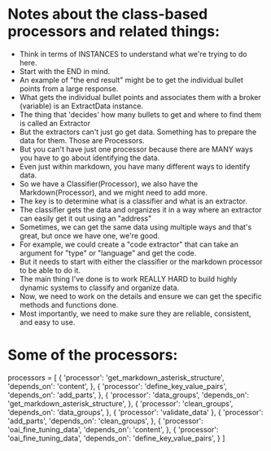 # Notes about the class-based processors and related things:
- Think in terms of INSTANCES to understand what we're trying to do here.
- Start with the END in mind.
- An example of "the end result" might be to get the individual bullet points from a large response.
- What gets the individual bullet points and associates them with a broker (variable) is an ExtractData instance.
- The thing that 'decides' how many bullets to get and where to find them is called an Extractor
- But the extractors can't just go get data. Something has to prepare the data for them. Those are Processors.
- But you can't have just one processor because there are MANY ways you have to go about identifying the data.
- Even just within markdown, you have many different ways to identify data.
- So we have a Classifier(Processor), we also have the Markdown(Processor), and we might need to add more.
- The key is to determine what is a classifier and what is an extractor.
- The classifier gets the data and organizes it in a way where an extractor can easily get it out using an "address"
- Sometimes, we can get the same data using multiple ways and that's great, but once we have one, we're good.
- For example, we could create a "code extractor" that can take an argument for "type" or "language" and get the code.
- But it needs to start with either the classifier or the markdown processor to be able to do it.
- The main thing I've done is to work REALLY HARD to build highly dynamic systems to classify and organize data.
- Now, we need to work on the details and ensure we can get the specific methods and functions done.
- Most importantly, we need to make sure they are reliable, consistent, and easy to use. 



# Some of the processors:

processors = [
    {
        'processor': 'get_markdown_asterisk_structure',
        'depends_on': 'content',
    },
    {
        'processor': 'define_key_value_pairs',
        'depends_on': 'add_parts',
    },
    {
        'processor': 'data_groups',
        'depends_on': 'get_markdown_asterisk_structure',
    },
    {
        'processor': 'clean_groups',
        'depends_on': 'data_groups',
    },
    {
        'processor': 'validate_data'
    },
    {
        'processor': 'add_parts',
        'depends_on': 'clean_groups',
    },
    {
        'processor': 'oai_fine_tuning_data',
        'depends_on': 'content',
    },
    {
        'processor': 'oai_fine_tuning_data',
        'depends_on': 'define_key_value_pairs',
    }
]
